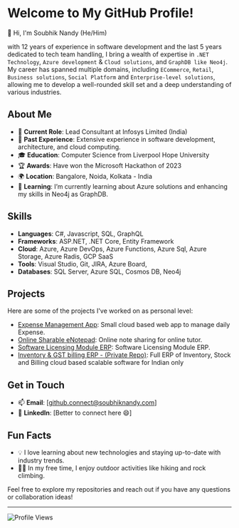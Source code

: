 # Welcome to My GitHub Profile!

👋 Hi, I'm Soubhik Nandy (He/Him)

with 12 years of experience in software development and the last 5 years dedicated to tech team handling, I bring a wealth of expertise in `.NET Technology`, `Azure development` & `Cloud solutions`, and `GraphDB like Neo4j`. My career has spanned multiple domains, including `ECommerce`, `Retail`, `Business solutions`, `Social Platform` and `Enterprise-level solutions`, allowing me to develop a well-rounded skill set and a deep understanding of various industries.


## About Me

- 💼 **Current Role**: Lead Consultant at Infosys Limited (India)
- 🏢 **Past Experience**: Extensive experience in software development, architecture, and cloud computing.
- 🎓 **Education**: Computer Science from Liverpool Hope University
- 🏆 **Awards**: Have won the Microsoft Hackathon of 2023
- 🌍 **Location**: Bangalore, Noida, Kolkata - India
- 🌱 **Learning**: I’m currently learning about Azure solutions and enhancing my skills in Neo4j as GraphDB.

## Skills

- **Languages**: C#, Javascript, SQL, GraphQL
- **Frameworks**: ASP.NET, .NET Core, Entity Framework
- **Cloud**: Azure, Azure DevOps, Azure Functions, Azure Sql, Azure Storage, Azure Radis, GCP SaaS
- **Tools**: Visual Studio, Git, JIRA, Azure Board, 
- **Databases**: SQL Server, Azure SQL, Cosmos DB, Neo4j

## Projects

Here are some of the projects I've worked on as personal level:

- [Expense Management App](https://github.com/JicoDotNet/Expense-Management-Bucket): Small cloud based web app to manage daily Expense.
- [Online Sharable eNotepad](https://github.com/JicoDotNet/Online-Sharable-eNotepad-AspNet-With-AzureTableStorage): Online note sharing for online tutor.
- [Software Licensing Module ERP](https://github.com/JicoDotNet/Software-Licensing-Module-ERP-Net8.0): Software Licensing Module ERP.
- [Inventory & GST billing ERP - (Private Repo)](https://github.com/JicoDotNet/Full-Inventory-by-Asp-Net-Azure): Full ERP of Inventory, Stock and Billing cloud based scalable software for Indian only

## Get in Touch

- 📫 **Email**: [github.connect@soubhiknandy.com]
- 💼 **LinkedIn**: [Better to connect here 😄]

## Fun Facts

- 💡 I love learning about new technologies and staying up-to-date with industry trends.
- 🧗‍♂️ In my free time, I enjoy outdoor activities like hiking and rock climbing.

Feel free to explore my repositories and reach out if you have any questions or collaboration ideas!

---

![Profile Views](https://komarev.com/ghpvc/?username=JicoDotNet&color=blue)
